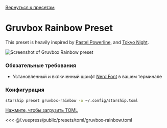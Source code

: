 [Вернуться к пресетам](./README.md#gruvbox-rainbow)

# Gruvbox Rainbow Preset

This preset is heavily inspired by [Pastel Powerline](./pastel-powerline.md), and [Tokyo Night](./tokyo-night.md).

![Screenshot of Gruvbox Rainbow preset](/presets/img/gruvbox-rainbow.png)

### Обязательные требования

- Установленный и включенный шрифт [Nerd Font](https://www.nerdfonts.com/) в вашем терминале

### Конфигурация

```sh
starship preset gruvbox-rainbow -o ~/.config/starship.toml
```

[Нажмите, чтобы загрузить TOML](/presets/toml/gruvbox-rainbow.toml)

<<< @/.vuepress/public/presets/toml/gruvbox-rainbow.toml
